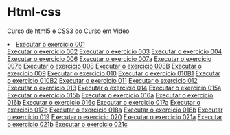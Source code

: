 # Html-css
 Curso de html5 e CSS3 do Curso em Video
 <lo>
<li><a href= "https://drikasantos89.github.io/Html-css/Exercicios/Ex001/index.html">Executar o exercicio 001</a></li>
<a href= "https://drikasantos89.github.io/Html-css/Exercicios/Ex002/index.html">Executar o exercicio 002</a>
<a href= "https://drikasantos89.github.io/Html-css/Exercicios/Ex003/index.html">Executar o exercicio 003</a>
<a href= "https://drikasantos89.github.io/Html-css/Exercicios/Ex004/index.html">Executar o exercicio 004</a>
<a href= "https://drikasantos89.github.io/Html-css/Exercicios/Ex006/index.html">Executar o exercicio 006</a>
<a href= "https://drikasantos89.github.io/Html-css/Exercicios/Ex007/html4.html">Executar o exercicio 007a</a>
<a href= "https://drikasantos89.github.io/Html-css/Exercicios/Ex007/html5.html">Executar o exercicio 007b</a>
<a href= "https://drikasantos89.github.io/Html-css/Exercicios/Ex008/Index.html">Executar o exercicio 008</a>
<a href= "https://drikasantos89.github.io/Html-css/Exercicios/Ex008B/Index.html">Executar o exercicio 008B</a>
<a href= "https://drikasantos89.github.io/Html-css/Exercicios/Ex009/index.html">Executar o exercicio 009</a>
<a href= "https://drikasantos89.github.io/Html-css/Exercicios/Ex010/Index.html">Executar o exercicio 010</a>
<a href= "https://drikasantos89.github.io/Html-css/Exercicios/Ex010B/Index.html">Executar o exercicio 010B1</a>
<a href= "https://drikasantos89.github.io/Html-css/Exercicios/Ex010B/pag002.html">Executar o exercicio 010B2</a>
<a href= "https://drikasantos89.github.io/Html-css/Exercicios/Ex011/Index.html">Executar o exercicio 011</a>
<a href= "https://drikasantos89.github.io/Html-css/Exercicios/Ex012/Index.html">Executar o exercicio 012</a>
<a href= "https://drikasantos89.github.io/Html-css/Exercicios/Ex013/Index.html">Executar o exercicio 013</a>
<a href= "https://drikasantos89.github.io/Html-css/Exercicios/Ex014/Index.html">Executar o exercicio 014</a>
<a href= "https://drikasantos89.github.io/Html-css/Exercicios/Ex015/Index.html">Executar o exercicio 015a</a>
<a href= "https://drikasantos89.github.io/Html-css/Exercicios/Ex015/pagina02.html">Executar o exercicio 015b</a>
<a href= "https://drikasantos89.github.io/Html-css/Exercicios/Ex016/cor01.html">Executar o exercicio 016a</a>
<a href= "https://drikasantos89.github.io/Html-css/Exercicios/Ex016/cor02.html">Executar o exercicio 016b</a>
<a href= "https://drikasantos89.github.io/Html-css/Exercicios/Ex016/cor03.html">Executar o exercicio 016c</a>
<a href= "https://drikasantos89.github.io/Html-css/Exercicios/Ex017/index.html">Executar o exercicio 017a</a>
<a href= "https://drikasantos89.github.io/Html-css/Exercicios/Ex017/fonte02.html">Executar o exercicio 017b</a>
<a href= "https://drikasantos89.github.io/Html-css/Exercicios/Ex018/index.html">Executar o exercicio 018a</a>
<a href= "https://drikasantos89.github.io/Html-css/Exercicios/Ex018/fonte02.html">Executar o exercicio 018b</a>
<a href= "https://drikasantos89.github.io/Html-css/Exercicios/Ex019/seletor01.html">Executar o exercicio 019</a>
<a href= "https://drikasantos89.github.io/Html-css/Exercicios/Ex020/hover.html">Executar o exercicio 020</a>
<a href= "https://drikasantos89.github.io/Html-css/Exercicios/Ex021/caixa01.html">Executar o exercicio 021a</a>
<a href= "https://drikasantos89.github.io/Html-css/Exercicios/Ex021/caixa02.html">Executar o exercicio 021b</a>
<a href= "https://drikasantos89.github.io/Html-css/Exercicios/Ex021/caixa03.html">Executar o exercicio 021c</a>
</lo>